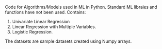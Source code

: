 Code for Algorithms/Models used in ML in Python.
Standard ML libraies and functions have not been used. 
Contains:  
1. Univariate Linear Regression
2. Linear Regression with Multiple Variables.
3. Logistic Regression.  

The datasets are sample datasets created using Numpy arrays.
